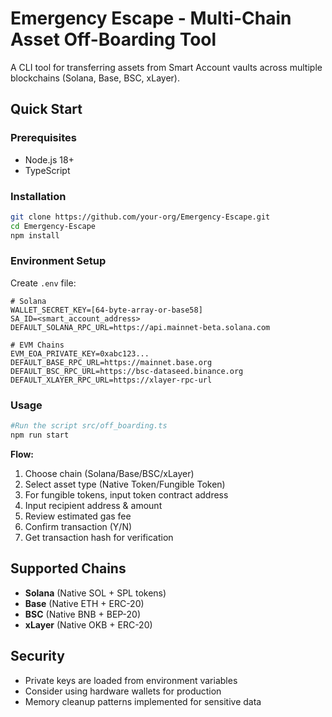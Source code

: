 # Emergency Escape - Multi-Chain Asset Off-Boarding Tool

A CLI tool for transferring assets from Smart Account vaults across multiple blockchains (Solana, Base, BSC, xLayer).

## Quick Start

### Prerequisites
- Node.js 18+
- TypeScript

### Installation
```bash
git clone https://github.com/your-org/Emergency-Escape.git
cd Emergency-Escape
npm install
```

### Environment Setup
Create `.env` file:
```env
# Solana
WALLET_SECRET_KEY=[64-byte-array-or-base58]
SA_ID=<smart_account_address>
DEFAULT_SOLANA_RPC_URL=https://api.mainnet-beta.solana.com

# EVM Chains
EVM_EOA_PRIVATE_KEY=0xabc123...
DEFAULT_BASE_RPC_URL=https://mainnet.base.org
DEFAULT_BSC_RPC_URL=https://bsc-dataseed.binance.org
DEFAULT_XLAYER_RPC_URL=https://xlayer-rpc-url
```

### Usage
```bash
#Run the script src/off_boarding.ts
npm run start
```

**Flow:**
1. Choose chain (Solana/Base/BSC/xLayer)
2. Select asset type (Native Token/Fungible Token)
3. For fungible tokens, input token contract address
4. Input recipient address & amount
5. Review estimated gas fee
6. Confirm transaction (Y/N)
7. Get transaction hash for verification

## Supported Chains
- **Solana** (Native SOL + SPL tokens)
- **Base** (Native ETH + ERC-20)
- **BSC** (Native BNB + BEP-20)
- **xLayer** (Native OKB + ERC-20)

## Security
- Private keys are loaded from environment variables
- Consider using hardware wallets for production
- Memory cleanup patterns implemented for sensitive data


